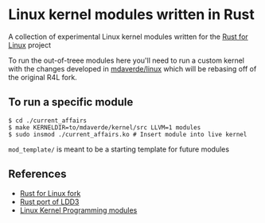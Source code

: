 # Linux kernel modules written in Rust

A collection of experimental Linux kernel modules written for the [Rust for Linux](https://github.com/Rust-for-Linux/linux) project

To run the out-of-treee modules here you'll need to run a custom kernel with the changes developed in [mdaverde/linux](https://github.com/mdaverde/linux) which will be rebasing off of the original R4L fork.

## To run a specific module

```shell
$ cd ./current_affairs
$ make KERNELDIR=to/mdaverde/kernel/src LLVM=1 modules
$ sudo insmod ./current_affairs.ko # Insert module into live kernel
```

`mod_template/` is meant to be a starting template for future modules

## References

- [Rust for Linux fork](https://github.com/Rust-for-Linux/linux)
- [Rust port of LDD3](https://github.com/d0u9/Linux-Device-Driver-Rust)
- [Linux Kernel Programming modules](https://github.com/PacktPublishing/Linux-Kernel-Programming)
